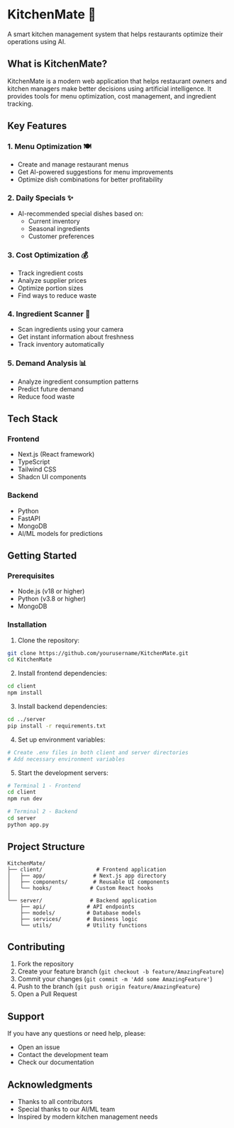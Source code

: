 # KitchenMate 🍳

A smart kitchen management system that helps restaurants optimize their operations using AI.

## What is KitchenMate?

KitchenMate is a modern web application that helps restaurant owners and kitchen managers make better decisions using artificial intelligence. It provides tools for menu optimization, cost management, and ingredient tracking.

## Key Features

### 1. Menu Optimization 🍽️
- Create and manage restaurant menus
- Get AI-powered suggestions for menu improvements
- Optimize dish combinations for better profitability

### 2. Daily Specials ✨
- AI-recommended special dishes based on:
  - Current inventory
  - Seasonal ingredients
  - Customer preferences

### 3. Cost Optimization 💰
- Track ingredient costs
- Analyze supplier prices
- Optimize portion sizes
- Find ways to reduce waste

### 4. Ingredient Scanner 📸
- Scan ingredients using your camera
- Get instant information about freshness
- Track inventory automatically

### 5. Demand Analysis 📊
- Analyze ingredient consumption patterns
- Predict future demand
- Reduce food waste

## Tech Stack

### Frontend
- Next.js (React framework)
- TypeScript
- Tailwind CSS
- Shadcn UI components

### Backend
- Python
- FastAPI
- MongoDB
- AI/ML models for predictions

## Getting Started

### Prerequisites
- Node.js (v18 or higher)
- Python (v3.8 or higher)
- MongoDB

### Installation

1. Clone the repository:
```bash
git clone https://github.com/yourusername/KitchenMate.git
cd KitchenMate
```

2. Install frontend dependencies:
```bash
cd client
npm install
```

3. Install backend dependencies:
```bash
cd ../server
pip install -r requirements.txt
```

4. Set up environment variables:
```bash
# Create .env files in both client and server directories
# Add necessary environment variables
```

5. Start the development servers:
```bash
# Terminal 1 - Frontend
cd client
npm run dev

# Terminal 2 - Backend
cd server
python app.py
```

## Project Structure

```
KitchenMate/
├── client/                 # Frontend application
│   ├── app/               # Next.js app directory
│   ├── components/        # Reusable UI components
│   └── hooks/            # Custom React hooks
│
└── server/               # Backend application
    ├── api/             # API endpoints
    ├── models/          # Database models
    ├── services/        # Business logic
    └── utils/           # Utility functions
```

## Contributing

1. Fork the repository
2. Create your feature branch (`git checkout -b feature/AmazingFeature`)
3. Commit your changes (`git commit -m 'Add some AmazingFeature'`)
4. Push to the branch (`git push origin feature/AmazingFeature`)
5. Open a Pull Request


## Support

If you have any questions or need help, please:
- Open an issue
- Contact the development team
- Check our documentation

## Acknowledgments

- Thanks to all contributors
- Special thanks to our AI/ML team
- Inspired by modern kitchen management needs
